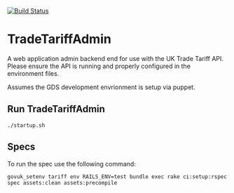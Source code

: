 [![Build Status](https://travis-ci.org/alphagov/trade-tariff-admin.png?branch=master)](https://travis-ci.org/alphagov/trade-tariff-admin)

# TradeTariffAdmin

A web application admin backend end for use with the UK Trade Tariff API.
Please ensure the API is running and properly configured in the
environment files.

Assumes the GDS development envrionment is setup via puppet.

## Run TradeTariffAdmin

    ./startup.sh

## Specs

To run the spec use the following command:

    govuk_setenv tariff env RAILS_ENV=test bundle exec rake ci:setup:rspec spec assets:clean assets:precompile
